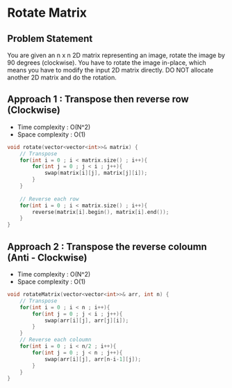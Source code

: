 # Rotate Matrix

## Problem Statement

You are given an n x n 2D matrix representing an image, rotate the image by 90 degrees (clockwise). You have to rotate the image in-place, which means you have to modify the input 2D matrix directly. DO NOT allocate another 2D matrix and do the rotation.

## Approach 1 : Transpose then reverse row (Clockwise)

- Time complexity : O(N^2)  
- Space complexity : O(1)

```cpp
void rotate(vector<vector<int>>& matrix) {
    // Transpose
    for(int i = 0 ; i < matrix.size() ; i++){
        for(int j = 0 ; j < i ; j++){
            swap(matrix[i][j], matrix[j][i]);
        }
    }
    
    // Reverse each row
    for(int i = 0 ; i < matrix.size() ; i++){
        reverse(matrix[i].begin(), matrix[i].end());
    }  
}
```

## Approach 2 : Transpose the reverse coloumn (Anti - Clockwise)

- Time complexity : O(N^2)  
- Space complexity : O(1)

```cpp
void rotateMatrix(vector<vector<int>>& arr, int n) {
    // Transpose
    for(int i = 0 ; i < n ; i++){
        for(int j = 0 ; j < i ; j++){
            swap(arr[i][j], arr[j][i]);
        }
    } 
    // Reverse each coloumn
    for(int i = 0 ; i < n/2 ; i++){
        for(int j = 0 ; j < n ; j++){
            swap(arr[i][j], arr[n-i-1][j]);
        }
    }
}
```